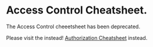 # Access Control Cheatsheet.

The Access Control cheeetsheet has been deprecated.

Please visit the  instead! [Authorization Cheatsheet](Authorization_Cheat_Sheet.md) instead.
